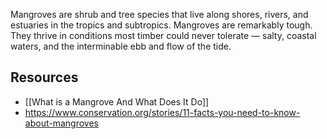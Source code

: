 Mangroves are shrub and tree species that live along shores, rivers, and estuaries in the tropics and subtropics. Mangroves are remarkably tough. They  thrive in conditions most timber could never tolerate — salty, coastal waters, and the interminable ebb and flow of the tide.

## Resources
- [[What is a Mangrove And What Does It Do]]
- https://www.conservation.org/stories/11-facts-you-need-to-know-about-mangroves
